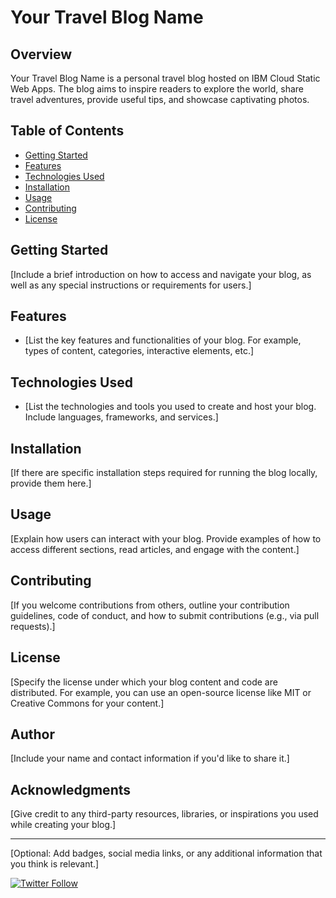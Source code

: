 # Your Travel Blog Name

## Overview

Your Travel Blog Name is a personal travel blog hosted on IBM Cloud Static Web Apps. The blog aims to inspire readers to explore the world, share travel adventures, provide useful tips, and showcase captivating photos.

## Table of Contents

- [Getting Started](#getting-started)
- [Features](#features)
- [Technologies Used](#technologies-used)
- [Installation](#installation)
- [Usage](#usage)
- [Contributing](#contributing)
- [License](#license)

## Getting Started

[Include a brief introduction on how to access and navigate your blog, as well as any special instructions or requirements for users.]

## Features

- [List the key features and functionalities of your blog. For example, types of content, categories, interactive elements, etc.]

## Technologies Used

- [List the technologies and tools you used to create and host your blog. Include languages, frameworks, and services.]

## Installation

[If there are specific installation steps required for running the blog locally, provide them here.]

## Usage

[Explain how users can interact with your blog. Provide examples of how to access different sections, read articles, and engage with the content.]

## Contributing

[If you welcome contributions from others, outline your contribution guidelines, code of conduct, and how to submit contributions (e.g., via pull requests).]

## License

[Specify the license under which your blog content and code are distributed. For example, you can use an open-source license like MIT or Creative Commons for your content.]

## Author

[Include your name and contact information if you'd like to share it.]

## Acknowledgments

[Give credit to any third-party resources, libraries, or inspirations you used while creating your blog.]

---

[Optional: Add badges, social media links, or any additional information that you think is relevant.]

[![Twitter Follow](https://img.shields.io/twitter/follow/YourTwitterHandle?style=social)](https://twitter.com/YourTwitterHandle)
